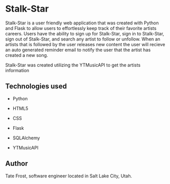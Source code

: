 # Stalk-Star
Stalk-Star is a user friendly web application that was created with Python and Flask to allow users to effortlessly
keep track of their favorite artists careers. Users have the ability to sign up for Stalk-Star, sign in to Stalk-Star, 
sign out of Stalk-Star, and search any artist to follow or unfollow. When an artists that is followed by the user releases
new content the user will recieve an auto generated reminder email to notify the user that the artist has created a new song.

Stalk-Star was created utilizing the YTMusicAPI to get the artists information

## Technologies used
* Python

* HTML5

* CSS

* Flask

* SQLAlchemy

* YTMusicAPI


## Author
Tate Frost, software engineer located in Salt Lake City, Utah. 
